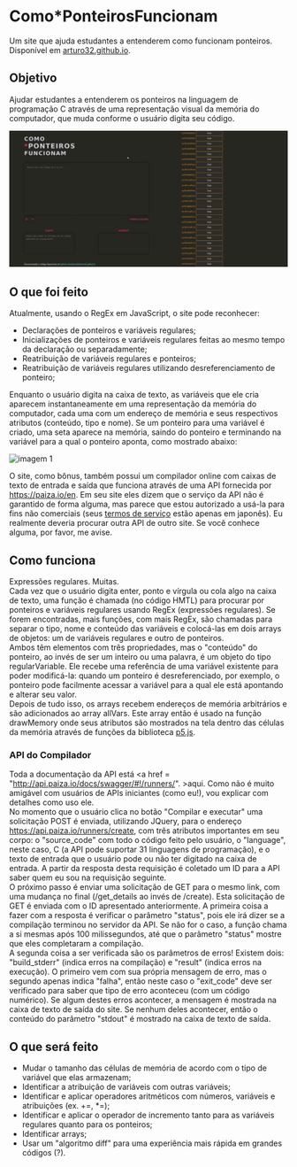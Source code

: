 # Como\*PonteirosFuncionam
Um site que ajuda estudantes a entenderem como funcionam ponteiros. Disponível em <a href = "https://arturo32.github.io">arturo32.github.io</a>.

## Objetivo
Ajudar estudantes a entenderem os ponteiros na linguagem de programação C através de uma representação visual da memória do computador, que muda conforme o usuário digita seu código.

<p align="center">
 <img src="./images/demo.gif"
   alt="Gif que mostra o site sendo usado: enquanto o usuário digita na esquerda, uma representação da memória do computador na direita mostra as variáveis e ponteiros sendo criados."/>
</p>

## O que foi feito
Atualmente, usando o RegEx em JavaScript, o site pode reconhecer:
* Declarações de ponteiros e variáveis regulares;
* Inicializações de ponteiros e variáveis regulares feitas ao mesmo tempo da declaração ou separadamente;
* Reatribuição de variáveis regulares e ponteiros;
* Reatribuição de variáveis regulares utilizando desreferenciamento de ponteiro;

Enquanto o usuário digita na caixa de texto, as variáveis que ele cria aparecem instantaneamente em uma representação da memória do computador, cada uma com um endereço de memória e seus respectivos atributos (conteúdo, tipo e nome). Se um ponteiro para uma variável é criado, uma seta aparece na memória, saindo do ponteiro e terminando na variável para a qual o ponteiro aponta, como mostrado abaixo: 

![imagem 1](https://github.com/arturo32/arturo32.github.io/blob/master/images/example_1.png)



O site, como bônus, também possui um compilador online com caixas de texto de entrada e saída que funciona através de uma API fornecida por https://paiza.io/en. Em seu site eles dizem que o serviço da API não é garantido de forma alguma, mas parece que estou autorizado a usá-la para fins não comerciais (seus <a href="https://paiza.jp/guide/kiyaku">termos de serviço</a> estão apenas em japonês). Eu realmente deveria procurar outra API de outro site. Se você conhece alguma, por favor, me avise. 

## Como funciona
Expressões regulares. Muitas. <br/>
Cada vez que o usuário digita enter, ponto e vírgula ou cola algo na caixa de texto, uma função é chamada (no código HMTL) para procurar por ponteiros e variáveis regulares usando RegEx (expressões regulares). Se forem encontradas, mais funções, com mais RegEx, são chamadas para separar o tipo, nome e conteúdo das variáveis e colocá-las em dois arrays de objetos: um de variáveis regulares e outro de ponteiros. <br/>
Ambos têm elementos com três propriedades, mas o "conteúdo" do ponteiro, ao invés de ser um inteiro ou uma palavra, é um objeto do tipo regularVariable. Ele recebe uma referência de uma variável existente para poder modificá-la: quando um ponteiro é desreferenciado, por exemplo, o ponteiro pode facilmente acessar a variável para a qual ele está apontando e alterar seu valor. <br/>
Depois de tudo isso, os arrays recebem endereços de memória arbitrários e são adicionados ao array allVars. Este array então é usado na função drawMemory onde seus atributos são mostrados na tela dentro das células da memória através de funções da biblioteca <a href="https://p5js.org/">p5.js</a>.

### API do Compilador
Toda a documentação da API está <a href = "http://api.paiza.io/docs/swagger/#!/runners/". >aqui</a>. Como não é muito amigável com usuários de APIs iniciantes (como eu!), vou explicar com detalhes como uso ele. <br/>
No momento que o usuário clica no botão "Compilar e executar" uma solicitação POST é enviada, utilizando JQuery, para o endereço https://api.paiza.io/runners/create, com três atributos importantes em seu corpo: o "source_code" com todo o código feito pelo usuário, o "language", neste caso, C (a API pode suportar 31 linguagens de programação), e o texto de entrada que o usuário pode ou não ter digitado na caixa de entrada. A partir da resposta desta requisição é coletado um ID para a API saber quem eu sou na requisição seguinte. <br/>
O próximo passo é enviar uma solicitação de GET para o mesmo link, com uma mudança no final (/get_details ao invés de /create). Esta solicitação de GET é enviada com o ID apresentado anteriormente. A primeira coisa a fazer com a resposta é verificar o parâmetro "status", pois ele irá dizer se a compilação terminou no servidor da API. Se não for o caso, a função chama a si mesmas após 100 milissegundos, até que o parâmetro "status" mostre que eles completaram a compilação. <br/>
A segunda coisa a ser verificada são os parâmetros de erros! Existem dois: "build_stderr" (indica erros na compilação) e "result" (indica erros na execução). O primeiro vem com sua própria mensagem de erro, mas o segundo apenas indica "falha", então neste caso o "exit_code" deve ser verificado para saber que tipo de erro aconteceu (com um código numérico). Se algum destes erros acontecer, a mensagem é mostrada na caixa de texto de saída do site. Se nenhum deles acontecer, então o conteúdo do parâmetro "stdout" é mostrado na caixa de texto de saída.


## O que será feito
* Mudar o tamanho das células de memória de acordo com o tipo de variável que elas armazenam;
* Identificar a atribuição de variáveis com outras variáveis;
* Identificar e aplicar operadores aritméticos com números, variáveis e atribuições (ex. +=, \*=);
* Identificar e aplicar o operador de incremento tanto para as variáveis regulares quanto para os ponteiros; 
* Identificar arrays;
* Usar um "algoritmo diff" para uma experiência mais rápida em grandes códigos (?).
